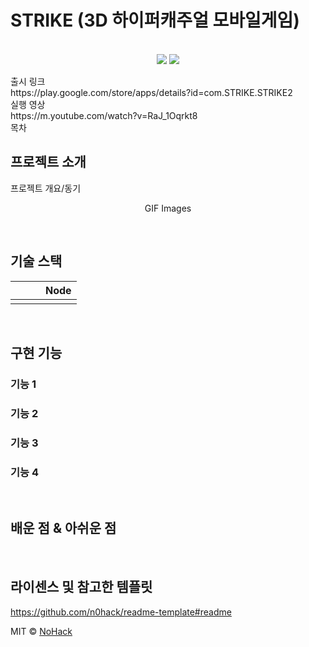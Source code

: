 # STRIKE (3D 하이퍼캐주얼 모바일게임)

<p align="center">
  <br>
  <img src="https://github.com/Ball-walkout/ball-walkout2/assets/60171052/c12316b0-27ad-4351-9d00-3d76738d93f4">
  <img src="https://github.com/Ball-walkout/ball-walkout2/assets/60171052/6c285037-096e-4ebe-87e5-3b992fce5cb9">
  <br>
</p>
출시 링크<br>
https://play.google.com/store/apps/details?id=com.STRIKE.STRIKE2
<br>실행 영상<br>
https://m.youtube.com/watch?v=RaJ_1Oqrkt8
<br>목차

## 프로젝트 소개

<p align="justify">
프로젝트 개요/동기
</p>

<p align="center">
GIF Images
</p>

<br>

## 기술 스택

|  |  |     |  Node   |
| :--------: | :--------: | :------: | :-----: |
|       |       |  |  |

<br>

## 구현 기능

### 기능 1

### 기능 2

### 기능 3

### 기능 4

<br>

## 배운 점 & 아쉬운 점

<p align="justify">

</p>

<br>

## 라이센스 및 참고한 템플릿
https://github.com/n0hack/readme-template#readme

MIT &copy; [NoHack](mailto:lbjp114@gmail.com)

<!-- Stack Icon Refernces -->

[node]: /images/stack/node.svg
